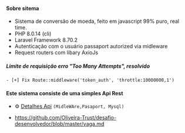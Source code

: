 #### Sobre sitema
- Sistema de conversão de moeda, feito em javascript 99% puro, real time.
- PHP 8.0.14 (cli)
- Laravel Framework 8.70.2
- Autenticação com o usuário passaport autorized via midleware
- Request routers com libary AxioJs 

##### Limite de requisição erro "Too Many Attempts", resolvido
```
- [+] Fix Route::middleware('token_auth', 'throttle:10000000,1')
```

#### Este sistema consiste de uma simples Api Rest
-  ⚙️ [Detalhes Api](https://github.com/devnaelson/laravel-8-test/blob/convertCurrencyInit/Api.md) `(MidleWAre,Pasaport, Mysql)`

-   https://github.com/Oliveira-Trust/desafio-desenvolvedor/blob/master/vaga.md

